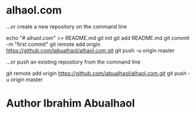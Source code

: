 # alhaol.com

…or create a new repository on the command line


echo "# alhaol.com" >> README.md
git init
git add README.md
git commit -m "first commit"
git remote add origin https://github.com/iabualhaol/alhaol.com.git
git push -u origin master


…or push an existing repository from the command line


git remote add origin https://github.com/iabualhaol/alhaol.com.git
git push -u origin master


 # Author Ibrahim Abualhaol
